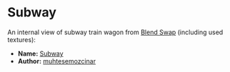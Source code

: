 Subway
======

An internal view of subway train wagon from [Blend
Swap](http://www.blendswap.com) (including used textures):

* **Name:** [Subway](http://www.blendswap.com/blends/view/72190)
* **Author:** [muhtesemozcinar](http://www.blendswap.com/user/muhtesemozcinar)
